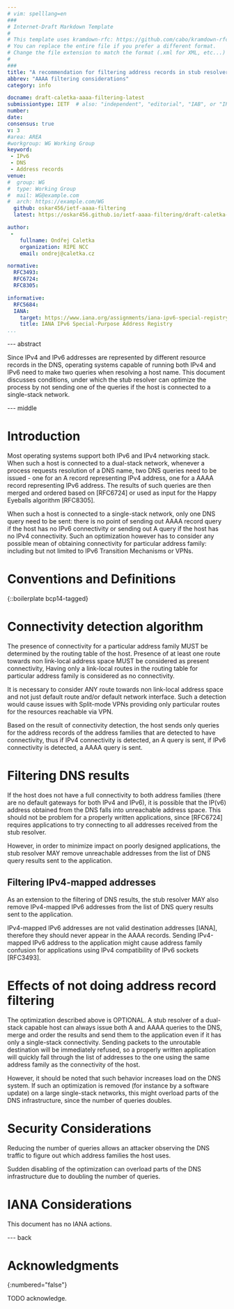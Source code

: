 ```yaml
---
# vim: spelllang=en
###
# Internet-Draft Markdown Template
#
# This template uses kramdown-rfc: https://github.com/cabo/kramdown-rfc
# You can replace the entire file if you prefer a different format.
# Change the file extension to match the format (.xml for XML, etc...)
#
###
title: "A recommendation for filtering address records in stub resolvers"
abbrev: "AAAA filtering considerations"
category: info

docname: draft-caletka-aaaa-filtering-latest
submissiontype: IETF  # also: "independent", "editorial", "IAB", or "IRTF"
number:
date:
consensus: true
v: 3
#area: AREA
#workgroup: WG Working Group
keyword:
 - IPv6
 - DNS
 - Address records
venue:
#  group: WG
#  type: Working Group
#  mail: WG@example.com
#  arch: https://example.com/WG
  github: oskar456/ietf-aaaa-filtering
  latest: https://oskar456.github.io/ietf-aaaa-filtering/draft-caletka-aaaa-filtering.html

author:
 -
    fullname: Ondřej Caletka
    organization: RIPE NCC
    email: ondrej@caletka.cz

normative:
  RFC3493:
  RFC6724:
  RFC8305:

informative:
  RFC5684:
  IANA:
    target: https://www.iana.org/assignments/iana-ipv6-special-registry
    title: IANA IPv6 Special-Purpose Address Registry
...
```


--- abstract

Since IPv4 and IPv6 addresses are represented by different resource records in
the DNS, operating systems capable of running both IPv4 and IPv6 need to make
two queries when resolving a host name. This document discusses conditions, under
which the stub resolver can optimize the process by not sending one of the
queries if the host is connected to a single-stack network.


--- middle

# Introduction

Most operating systems support both IPv6 and IPv4 networking stack. When such a
host is connected to a dual-stack network, whenever a process requests
resolution of a DNS name, two DNS queries need to be issued - one for an A
record representing IPv4 address, one for a AAAA record representing IPv6
address. The results of such queries are then merged and ordered based on
[RFC6724] or used as input for the Happy Eyeballs algorithm [RFC8305].

When such a host is connected to a single-stack network, only one DNS query need
to be sent: there is no point of sending out AAAA record query if the host has
no IPv6 connectivity or sending out A query if the host has no IPv4
connectivity. Such an optimization however has to consider any possible mean of
obtaining connectivity for particular address family: including but not limited
to IPv6 Transition Mechanisms or VPNs.

# Conventions and Definitions

{::boilerplate bcp14-tagged}

# Connectivity detection algorithm

The presence of connectivity for a particular address family MUST be determined
by the routing table of the host. Presence of at least one route towards non
link-local address space MUST be considered as present connectivity, Having only
a link-local routes in the routing table for particular address family is
considered as no connectivity.

It is necessary to consider ANY route towards non link-local address space and
not just default route and/or default network interface. Such a detection would
cause issues with Split-mode VPNs providing only particular routes for the
resources reachable via VPN.

Based on the result of connectivity detection, the host sends only queries for
the address records of the address families that are detected to have
connectivity, thus if IPv4 connectivity is detected, an A query is sent, if IPv6
connectivity is detected, a AAAA query is sent.

# Filtering DNS results

If the host does not have a full connectivity to both address families (there
are no default gateways for both IPv4 and IPv6), it is possible that the IP(v6)
address obtained from the DNS falls into unreachable address space. This should
not be problem for a properly written applications, since [RFC6724] requires
applications to try connecting to all addresses received from the stub resolver.

However, in order to minimize impact on poorly designed applications, the stub
resolver MAY remove unreachable addresses from the list of DNS query results
sent to the application.

## Filtering IPv4-mapped addresses

As an extension to the filtering of DNS results, the stub resolver MAY also
remove IPv4-mapped IPv6 addresses from the list of DNS query results sent to the
application.

IPv4-mapped IPv6 addresses are not valid destination addresses [IANA],
therefore they should never appear in the AAAA records. Sending IPv4-mapped IPv6
address to the application might cause address family confusion for applications
using IPv4 compatibility of IPv6 sockets [RFC3493].

# Effects of not doing address record filtering

The optimization described above is OPTIONAL. A stub resolver of a dual-stack
capable host can always issue both A and AAAA queries to the DNS, merge and
order the results and send them to the application even if it has only a
single-stack connectivity. Sending packets to the unroutable destination will
be immediately refused, so a properly written application will quickly fall
through the list of addresses to the one using the same address family as the
connectivity of the host.

However, it should be noted that such behavior increases load on the DNS system.
If such an optimization is removed (for instance by a software update) on a
large single-stack networks, this might overload parts of the DNS
infrastructure, since the number of queries doubles.

# Security Considerations

Reducing the number of queries allows an attacker observing the DNS traffic to
figure out which address families the host uses.

Sudden disabling of the optimization can overload parts of the DNS
infrastructure due to doubling the number of queries.


# IANA Considerations

This document has no IANA actions.


--- back

# Acknowledgments
{:numbered="false"}

TODO acknowledge.

